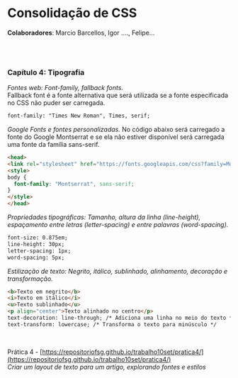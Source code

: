 # Consolidação de CSS

**Colaboradores**: Marcio Barcellos, Igor ...., Felipe...

<br><br>
### Capítulo 4: Tipografia

*Fontes web: Font-family, fallback fonts.*
<br>Fallback font é a fonte alternativa que será utilizada se a fonte especificada no CSS não puder ser carregada.
```html
font-family: "Times New Roman", Times, serif;
```

*Google Fonts e fontes personalizadas.*
No código abaixo será carregado a fonte do Google Montserrat e se ela não estiver disponível será carregada uma fonte da família sans-serif.

```html
<head>
<link rel="stylesheet" href="https://fonts.googleapis.com/css?family=Montserrat">
<style>
body {
  font-family: "Montserrat", sans-serif;
}
</style>
</head>
```

*Propriedades tipográficas: Tamanho, altura da linha (line-height), espaçamento entre letras (letter-spacing) e entre palavras (word-spacing).*

```html
font-size: 0.875em;
line-height: 30px;
letter-spacing: 1px;
word-spacing: 5px;
```

*Estilização de texto: Negrito, itálico, sublinhado, alinhamento, decoração e transformação.*

```html
<b>Texto em negrito</b>
<i>Texto em itálico</i>
<u>Texto sublinhado</u>
<p align="center">Texto alinhado no centro</p>
text-decoration: line-through; /* Adiciona uma linha no meio do texto */
text-transform: lowercase; /* Transforma o texto para minúsculo */
```
<br>

Prática 4 - [https://repositoriofsg.github.io/trabalho10set/pratica4/](https://repositoriofsg.github.io/trabalho10set/pratica4/)
<br>*Criar um layout de texto para um artigo, explorando fontes e estilos*